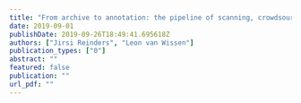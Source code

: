 ```yaml
---
title: "From archive to annotation: the pipeline of scanning, crowdsourcing, transcribing and modelling"
date: 2019-09-01
publishDate: 2019-09-26T18:49:41.695618Z
authors: ["Jirsi Reinders", "Leon van Wissen"]
publication_types: ["0"]
abstract: ""
featured: false
publication: ""
url_pdf: ""
---
```


